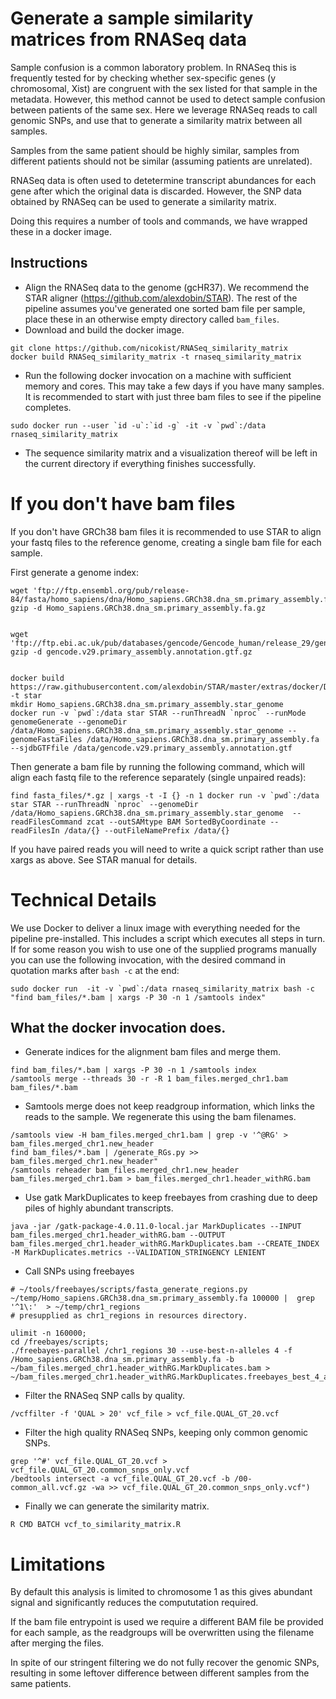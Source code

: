 # Generate a sample similarity matrices from RNASeq data
Sample confusion is a common laboratory problem. In RNASeq this is frequently tested for by checking whether sex-specific genes (y chromosomal, Xist) are congruent with the sex listed for that sample in the metadata. However, this method cannot be used to detect sample confusion between patients of the same sex. Here we leverage RNASeq reads to call genomic SNPs, and use that to generate a similarity matrix between all samples. 

Samples from the same patient should be highly similar, samples from different patients should not be similar (assuming patients are unrelated).

RNASeq data is often used to detetermine transcript abundances for each gene after which the original data is discarded. However, the SNP data obtained by RNASeq can be used to generate a similarity matrix.

Doing this requires a number of tools and commands, we have wrapped these in a docker image. 

## Instructions
- Align the RNASeq data to the genome (gcHR37). We recommend the STAR aligner (https://github.com/alexdobin/STAR). The rest of the pipeline assumes you've generated one sorted bam file per sample, place these in an otherwise empty directory called `bam_files`. 
- Download and build the docker image.
```
git clone https://github.com/nicokist/RNASeq_similarity_matrix
docker build RNASeq_similarity_matrix -t rnaseq_similarity_matrix
```
- Run the following docker invocation on a machine with sufficient memory and cores. This may take a few days if you have many samples. It is recommended to start with just three bam files to see if the pipeline completes.
```
sudo docker run --user `id -u`:`id -g` -it -v `pwd`:/data rnaseq_similarity_matrix
```
- The sequence similarity matrix and a visualization thereof will be left in the current directory if everything finishes successfully.


# If you don't have bam files
If you don't have GRCh38 bam files it is recommended to use STAR to align your fastq files to the reference genome, creating a single bam file for each sample.

First generate a genome index:
```
wget 'ftp://ftp.ensembl.org/pub/release-84/fasta/homo_sapiens/dna/Homo_sapiens.GRCh38.dna_sm.primary_assembly.fa.gz'
gzip -d Homo_sapiens.GRCh38.dna_sm.primary_assembly.fa.gz


wget 'ftp://ftp.ebi.ac.uk/pub/databases/gencode/Gencode_human/release_29/gencode.v29.primary_assembly.annotation.gtf.gz'
gzip -d gencode.v29.primary_assembly.annotation.gtf.gz


docker build https://raw.githubusercontent.com/alexdobin/STAR/master/extras/docker/Dockerfile -t star
mkdir Homo_sapiens.GRCh38.dna_sm.primary_assembly.star_genome
docker run -v `pwd`:/data star STAR --runThreadN `nproc` --runMode genomeGenerate --genomeDir /data/Homo_sapiens.GRCh38.dna_sm.primary_assembly.star_genome --genomeFastaFiles /data/Homo_sapiens.GRCh38.dna_sm.primary_assembly.fa --sjdbGTFfile /data/gencode.v29.primary_assembly.annotation.gtf
```

Then generate a bam file by running the following command, which will align each fastq file to the reference separately (single unpaired reads):
```
find fasta_files/*.gz | xargs -t -I {} -n 1 docker run -v `pwd`:/data star STAR --runThreadN `nproc` --genomeDir /data/Homo_sapiens.GRCh38.dna_sm.primary_assembly.star_genome  --readFilesCommand zcat --outSAMtype BAM SortedByCoordinate --readFilesIn /data/{} --outFileNamePrefix /data/{}

```

If you have paired reads you will need to write a quick script rather than use xargs as above. See STAR manual for details.


# Technical Details
We use Docker to deliver a linux image with everything needed for the pipeline pre-installed. This includes a script which executes all steps in turn. If for some reason you wish to use one of the supplied programs manually you can use the following invocation, with the desired command in quotation marks after `bash -c` at the end:

```
sudo docker run  -it -v `pwd`:/data rnaseq_similarity_matrix bash -c "find bam_files/*.bam | xargs -P 30 -n 1 /samtools index"
```

## What the docker invocation does.
- Generate indices for the alignment bam files and merge them.

```
find bam_files/*.bam | xargs -P 30 -n 1 /samtools index
/samtools merge --threads 30 -r -R 1 bam_files.merged_chr1.bam bam_files/*.bam
```

- Samtools merge does not keep readgroup information, which links the reads to the sample. We regenerate this using the bam filenames.

```
/samtools view -H bam_files.merged_chr1.bam | grep -v '^@RG' > bam_files.merged_chr1.new_header
find bam_files/*.bam | /generate_RGs.py >> bam_files.merged_chr1.new_header"
/samtools reheader bam_files.merged_chr1.new_header bam_files.merged_chr1.bam > bam_files.merged_chr1.header_withRG.bam
```
 - Use gatk MarkDuplicates to keep freebayes from crashing due to deep piles of highly abundant transcripts.

```
java -jar /gatk-package-4.0.11.0-local.jar MarkDuplicates --INPUT bam_files.merged_chr1.header_withRG.bam --OUTPUT bam_files.merged_chr1.header_withRG.MarkDuplicates.bam --CREATE_INDEX -M MarkDuplicates.metrics --VALIDATION_STRINGENCY LENIENT
```
 
- Call SNPs using freebayes

```
# ~/tools/freebayes/scripts/fasta_generate_regions.py ~/temp/Homo_sapiens.GRCh38.dna_sm.primary_assembly.fa 100000 |  grep '^1\:'  > ~/temp/chr1_regions
# presupplied as chr1_regions in resources directory.

ulimit -n 160000; 
cd /freebayes/scripts; 
./freebayes-parallel /chr1_regions 30 --use-best-n-alleles 4 -f /Homo_sapiens.GRCh38.dna_sm.primary_assembly.fa -b ~/bam_files.merged_chr1.header_withRG.MarkDuplicates.bam > ~/bam_files.merged_chr1.header_withRG.MarkDuplicates.freebayes_best_4_alleles.vcf;
```

- Filter the RNASeq SNP calls by quality.

```
/vcffilter -f 'QUAL > 20' vcf_file > vcf_file.QUAL_GT_20.vcf
```

- Filter the high quality RNASeq SNPs, keeping only common genomic SNPs.

```
grep '^#' vcf_file.QUAL_GT_20.vcf > vcf_file.QUAL_GT_20.common_snps_only.vcf
/bedtools intersect -a vcf_file.QUAL_GT_20.vcf -b /00-common_all.vcf.gz -wa >> vcf_file.QUAL_GT_20.common_snps_only.vcf")
```

- Finally we can generate the similarity matrix.

```
R CMD BATCH vcf_to_similarity_matrix.R
```



# Limitations
By default this analysis is limited to chromosome 1 as this gives abundant signal and significantly reduces the compututation required.

If the bam file entrypoint is used we require a different BAM file be provided for each sample, as the readgroups will be overwritten using the filename after merging the files.

In spite of our stringent filtering we do not fully recover the genomic SNPs, resulting in some leftover difference between different samples from the same patients.
